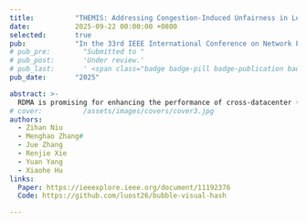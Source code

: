 ```yaml
---
title:          "THEMIS: Addressing Congestion-Induced Unfairness in Long-Haul RDMA Networks"
date:           2025-09-22 00:00:00 +0800
selected:       true
pub:            "In the 33rd IEEE International Conference on Network Protocols (ICNP), Seoul, South Korea, September 22-25, 2025 (CCF-B/TH-CPL-A, full paper acceptance ratio: 60/238=25.2%)"
# pub_pre:        "Submitted to "
# pub_post:       'Under review.'
# pub_last:       ' <span class="badge badge-pill badge-publication badge-success">Spotlight</span>'
pub_date:       "2025"

abstract: >-
  RDMA is promising for enhancing the performance of cross-datacenter (DC) services. However, deploying RDMA over wide-area networks introduces severe congestion control unfairness, primarily due to asymmetric congestion feedback delays between inter-DC flows and intra-DC flows. As a result, intra-DC flows often bear the full burden of congestion response, leading to drastically increased flow completion times (FCT). In this work, we identify two key forms of unfairness — nearsource and near-destination — depending on whether congestion occurs near the sender or receiver of inter-DC flows. Based on this, we propose THEMIS, a fairness maintenance patch for long-haul RDMA networks. To mitigate near-source unfairness, THEMIS devises a Proactive Notification Point to shorten the congestion feedback loop within a single DC. To alleviate neardestination unfairness, THEMIS introduces a Temporary Reaction Point to temporarily slow down the target inter-DC flow until the sender receives the corresponding congestion feedback. We implement an open-source prototype of THEMIS, and evaluate it on both real-world testbed and large-scale simulations. Compared to DCQCN, Annulus and BiCC, THEMIS reduces the intra-DC FCT by up to 79.2%, 63.6% and 55.6%, and decreases overall FCT by up to 61.2%, 31.9% and 59.5% respectively.
# cover:          /assets/images/covers/cover3.jpg
authors:
  - Zihan Niu 
  - Menghao Zhang#
  - Jue Zhang
  - Renjie Xie
  - Yuan Yang
  - Xiaohe Hu
links:
  Paper: https://ieeexplore.ieee.org/document/11192376
  Code: https://github.com/luost26/bubble-visual-hash

---
```

